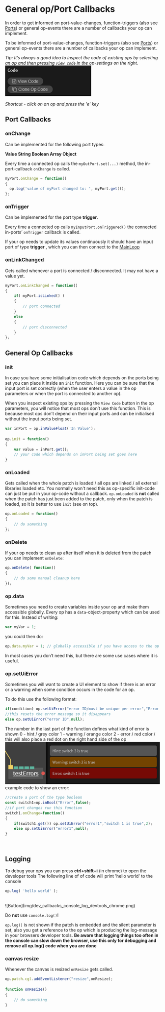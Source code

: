 # General op/Port Callbacks

In order to get informed on port-value-changes, function-triggers (also see [Ports](../dev_creating_ports/dev_creating_ports)) or general op-events there are a number of callbacks your op can implement.

To be  informed of port-value-changes, function-triggers (also see [Ports](../dev_creating_ports/dev_creating_ports)) or general op-events there are a number of callbacks your op can implement.

*Tip: It’s always a good idea to inspect the code of existing ops by selecting an op and then pressing `view code` in the op-settings on the right.*<br>
![Button](img/dev_callbacks_view_code_button.png)

*Shortcut - click on an op and press the 'e' key*
<br>
## Port Callbacks

### onChange

Can be implemented for the following port types:

**Value
String
Boolean
Array
Object**

Every time a connected op calls the `myOutPort.set(...)` method, the in-port-callback `onChange` is called.

```javascript
myPort.onChange = function()
{
  op.log('value of myPort changed to: ', myPort.get());
};
```

### onTrigger

Can be implemented for the port type **trigger**.

Every time a connected op calls `myInputPort.onTriggered()` the connected in-ports’ `onTrigger` callback is called.

If your op needs to update its values continuously it should have an input port of type **trigger** , which you can then connect to the [MainLoop](https://cables.gl/op/Ops.Gl.MainLoop)



### onLinkChanged

Gets called whenever a port is connected / disconnected. It may not have a value yet.

```javascript
myPort.onLinkChanged = function()
{
	if( myPort.isLinked() )
	{
		// port connected
	}
	else
	{
		// port disconnected
	}
};
```
## General Op Callbacks

### init

In case you have some initialisation code which depends on the ports being set you can place it inside an `init` function. Here you can be sure that the input port is set correctly (when the user enters a value in the op parameters or when the port is connected to another op).

When you inspect existing ops by pressing the `View Code` button in the op parameters, you will notice that most ops don’t use this function. This is because most ops don’t depend on their input ports and can be initialised without the input ports being set.



```javascript
var inPort = op.inValueFloat('In Value');

op.init = function()
{
	var value = inPort.get();
    // your code which depends on inPort being set goes here
}
```

### onLoaded

Gets called when the whole patch is loaded / all ops are linked / all external libraries loaded etc. You normally won't need this as op-specific init-code can just be put in your op-code without a callback. `op.onLoaded` is **not** called when the patch has just been added to the patch, only when the patch is loaded, so it is better to use `init` (see on top).

```javascript
op.onLoaded = function()
{
	// do something
};
```
### onDelete

If your op needs to clean up after itself when it is deleted from the patch you can implement `onDelete`:

```javascript
op.onDelete( function()
{
	// do some manual cleanup here
});
```

### op.data

Sometimes you need to create variables inside your op and make them accessible globally. Every op has a `data`-object-property which can be used for this. Instead of writing:
```javascript
var myVar = 1;
```

you could then do:
```javascript
op.data.myVar = 1; // globally accessible if you have access to the op
```

In most cases you don’t need this, but there are some use cases where it is useful.

### op.setUiError
Sometimes you will want to create a UI element to show if there is an error or a warning when some condition occurs in the code for an op.

To do this use the following format:
```javascript
if(condition) op.setUiError("error ID/must be unique per error","Error message to show in UI",0);
//this resets the error message so it disappears
else op.setUiError("error ID",null);
```
The number in the last part of the function defines what kind of error is shown
0 - hint / grey color
1 - warning / orange color
2 - error / red color / this will also place a red dot on the right hand side of the op
<br>
![Button](img/dev_callbacks_error_UI_example.png)
<br>
example code to show an error:
```javascript
//create a port of the type boolean
const switch1=op.inBool("Error",false);
//if port changes run this function
switch1.onChange=function()
{
	if(switch1.get()) op.setUiError("error1","switch 1 is true",2);
    else op.setUiError("error1",null);
}
```
<br>


## Logging

To debug your ops you can press **ctrl+shift+i** (in chrome) to open the developer tools
The following line of of code will print 'hello world' to the console

```javascript
op.log( 'hello world' );
```
<br>
![Button](img/dev_callbacks_console_log_devtools_chrome.png)

Do **not** use `console.log()`!

`op.log()` is not shown if the patch is embedded and the silent parameter is set, also you get a reference to the op which is producing the log-message in your browsers developer tools.
**Be aware that logging things too often in the console can slow down the browser, use this only for debugging and remove all op.log() code when you are done**

### canvas resize

Whenever the canvas is resized `onResize` gets called.

```javascript
op.patch.cgl.addEventListener("resize",onResize);

function onResize()
{
	// do something
}

```

